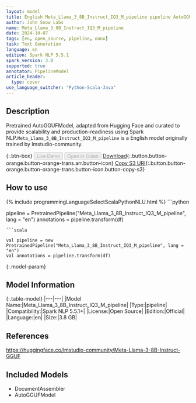 ```yaml
---
layout: model
title: English Meta_Llama_3_8B_Instruct_IQ3_M_pipeline pipeline AutoGGUFModel from lmstudio-community
author: John Snow Labs
name: Meta_Llama_3_8B_Instruct_IQ3_M_pipeline
date: 2024-10-07
tags: [en, open_source, pipeline, onnx]
task: Text Generation
language: en
edition: Spark NLP 5.5.1
spark_version: 3.0
supported: true
annotator: PipelineModel
article_header:
  type: cover
use_language_switcher: "Python-Scala-Java"
---
```


## Description

Pretrained AutoGGUFModel, adapted from Hugging Face and curated to provide scalability and production-readiness using Spark NLP.`Meta_Llama_3_8B_Instruct_IQ3_M_pipeline` is a English model originally trained by lmstudio-community.

{:.btn-box}
<button class="button button-orange" disabled>Live Demo</button>
<button class="button button-orange" disabled>Open in Colab</button>
[Download](https://s3.amazonaws.com/auxdata.johnsnowlabs.com/public/models/Meta_Llama_3_8B_Instruct_IQ3_M_pipeline_en_5.5.1_3.0_1728343063962.zip){:.button.button-orange.button-orange-trans.arr.button-icon}
[Copy S3 URI](s3://auxdata.johnsnowlabs.com/public/models/Meta_Llama_3_8B_Instruct_IQ3_M_pipeline_en_5.5.1_3.0_1728343063962.zip){:.button.button-orange.button-orange-trans.button-icon.button-copy-s3}

## How to use



<div class="tabs-box" markdown="1">
{% include programmingLanguageSelectScalaPythonNLU.html %}
```python

pipeline = PretrainedPipeline("Meta_Llama_3_8B_Instruct_IQ3_M_pipeline", lang = "en")
annotations =  pipeline.transform(df)   

```
```scala

val pipeline = new PretrainedPipeline("Meta_Llama_3_8B_Instruct_IQ3_M_pipeline", lang = "en")
val annotations = pipeline.transform(df)

```
</div>

{:.model-param}
## Model Information

{:.table-model}
|---|---|
|Model Name:|Meta_Llama_3_8B_Instruct_IQ3_M_pipeline|
|Type:|pipeline|
|Compatibility:|Spark NLP 5.5.1+|
|License:|Open Source|
|Edition:|Official|
|Language:|en|
|Size:|3.8 GB|

## References

https://huggingface.co/lmstudio-community/Meta-Llama-3-8B-Instruct-GGUF

## Included Models

- DocumentAssembler
- AutoGGUFModel